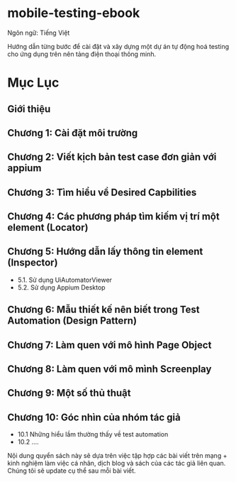 # mobile-testing-ebook
Ngôn ngữ: Tiếng Việt

Hướng dẫn từng bước để cài đặt và xây dựng một dự án tự động hoá testing cho ứng dụng trên nên tảng điện thoại thông minh.

# Mục Lục 

## Giới thiệu
## Chương 1: Cài đặt môi trường
## Chương 2: Viết kịch bản test case đơn giản với appium
## Chương 3: Tìm hiểu về Desired Capbilities 
## Chương 4: Các phương pháp tìm kiếm vị trí một element (Locator)
## Chương 5: Hướng dẫn lấy thông tin element (Inspector)
- 5.1. Sử dụng UiAutomatorViewer
- 5.2. Sử dụng Appium Desktop
## Chương 6: Mẫu thiết kế nên biết trong Test Automation (Design Pattern)
## Chương 7: Làm quen với mô hình Page Object 
## Chương 8: Làm quen với mô mình Screenplay 
## Chương 9: Một số thủ thuật 
## Chương 10: Góc nhìn của nhóm tác giả
- 10.1 Những hiểu lầm thường thấy về test automation
- 10.2 ....


Nội dung quyển sách này sẽ dựa trên việc tập hợp các bài viết trên mạng + kinh nghiệm làm việc cá nhân, dịch blog và sách của các tác giả liên quan. Chúng tôi sẽ update cụ thể sau mỗi bài viết.
